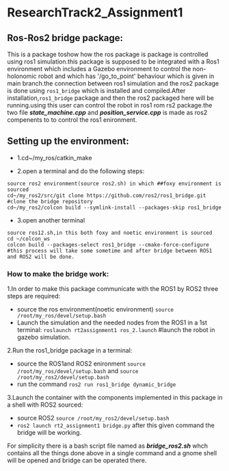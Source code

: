 # ResearchTrack2_Assignment1
## Ros-Ros2 bridge package:
This is a package toshow how the ros package is package is controlled using ros1 simulation.this package is supposed to be integrated with a Ros1 environment which includes a Gazebo environment to control the non-holonomic robot and which has '/go_to_point' behaviour which is given in main branch.the connection between ros1 simulation and the ros2 package is done using ``` ros1_bridge ``` which is installed and compiled.After installation,``` ros1_bridge ``` package and then the ros2 packaged here will be running.using this user can control the robot in ros1 rom rs2 package.the two file ***state_machine.cpp*** and ***position_service.cpp*** is made as ros2 compenents to to control the ros1 enironment.

## Setting up the environment:
- 1.cd~/my_ros/catkin_make 

- 2.open a terminal and do the following steps:
```
source ros2 environment(source ros2.sh) in which ##foxy environment is sourced
cd~/my_ros2/src/git clone https://github.com/ros2/ros1_bridge.git
#clone the bridge repository
cd~/my_ros2/colcon build --symlink-install --packages-skip ros1_bridge
```
- 3.open another terminal
```
source ros12.sh,in this both foxy and noetic environment is sourced
cd ~/colcon_ws
colcon build --packages-select ros1_bridge --cmake-force-configure
#this process will take some sometime and after bridge between ROS1 and ROS2 will be done.
```
### How to make the bridge work:
1.In order to make this package communicate with the ROS1 by ROS2 three steps are required:
- source the ros environment(noetic environment)
```source /root/my_ros/devel/setup.bash``` 
- Launch the simulation and the needed nodes from the ROS1 in a 1st terminal:
```roslaunch rt2assignment1 ros_2.launch```
#launch the robot in gazebo simulation.

2.Run the ros1_bridge package in a terminal:
- source the ROS1and ROS2 enironment ```source /root/my_ros/devel/setup.bash``` and  ```source /root/my_ros2/devel/setup.bash```
-  run the command ```ros2 run ros1_bridge dynamic_bridge``` 

3.Launch the container with the components implemented in this package in a shell with ROS2 sourced:
- source ROS2 ```source /root/my_ros2/devel/setup.bash```
- ```ros2 launch rt2_assignment1 bridge.py``` after this given command the bridge will be working.

For simplicity there is a bash script file named as ***bridge_ros2.sh*** whch contains all the things done above in a single command and a gnome shell will be opened and bridge can be operated there.

